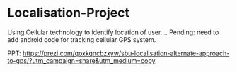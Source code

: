 Localisation-Project
====================

Using Cellular technology to identify location of user....
Pending: need to add android code for tracking cellular GPS system.

PPT: https://prezi.com/qoxkqncbzxyw/sbu-localisation-alternate-approach-to-gps/?utm_campaign=share&utm_medium=copy
